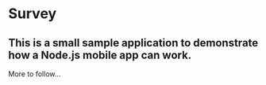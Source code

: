 # Survey

## This is a small sample application to demonstrate how a Node.js mobile app can work.

More to follow...
